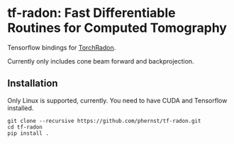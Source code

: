 # tf-radon: Fast Differentiable Routines for Computed Tomography
Tensorflow bindings for [TorchRadon](https://github.com/matteo-ronchetti/torch-radon).

Currently only includes cone beam forward and backprojection.

## Installation
Only Linux is supported, currently. You need to have CUDA and Tensorflow installed.

```
git clone --recursive https://github.com/phernst/tf-radon.git
cd tf-radon
pip install .
```

